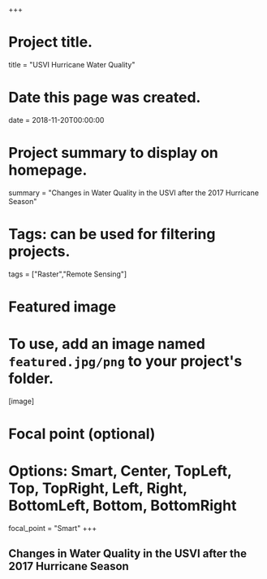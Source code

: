 +++
# Project title.
title = "USVI Hurricane Water Quality"

# Date this page was created.
date = 2018-11-20T00:00:00

# Project summary to display on homepage.
summary = "Changes in Water Quality in the USVI after the 2017 Hurricane Season"

# Tags: can be used for filtering projects.
tags = ["Raster","Remote Sensing"]

# Featured image
# To use, add an image named `featured.jpg/png` to your project's folder.
[image]
  # Focal point (optional)
  # Options: Smart, Center, TopLeft, Top, TopRight, Left, Right, BottomLeft, Bottom, BottomRight
  focal_point = "Smart"
+++

## Changes in Water Quality in the USVI after the 2017 Hurricane Season
